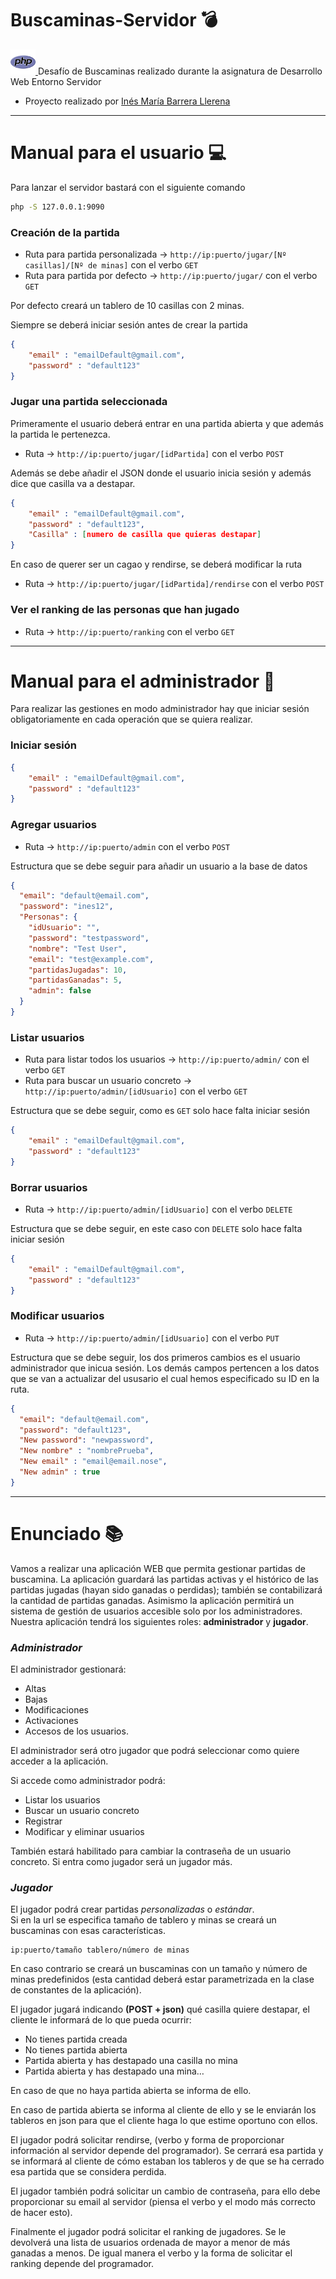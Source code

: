 # Buscaminas-Servidor :bomb:


<a href="https://www.php.net" target="_blank" rel="noreferrer"> <img src="https://raw.githubusercontent.com/devicons/devicon/master/icons/php/php-original.svg" alt="php" width="40" height="40"/> </a> 
 Desafío de Buscaminas realizado durante la asignatura de Desarrollo Web Entorno Servidor
 
 + Proyecto realizado por [Inés María Barrera Llerena](https://github.com/NessiTheLakeMonster)

****

# Manual para el usuario :computer:

Para lanzar el servidor bastará con el siguiente comando
```bash
php -S 127.0.0.1:9090  
```

### Creación de la partida
+ Ruta para partida personalizada -> ``http://ip:puerto/jugar/[Nº casillas]/[Nº de minas]`` con el verbo ``GET``
+ Ruta para partida por defecto -> ``http://ip:puerto/jugar/`` con el verbo ``GET``

Por defecto creará un tablero de 10 casillas con 2 minas.

Siempre se deberá iniciar sesión antes de crear la partida
```JSON
{
    "email" : "emailDefault@gmail.com",
    "password" : "default123"
}
```

### Jugar una partida seleccionada

Primeramente el usuario deberá entrar en una partida abierta y que además la partida le pertenezca.
+ Ruta -> ``http://ip:puerto/jugar/[idPartida]`` con el verbo ``POST``

Además se debe añadir el JSON donde el usuario inicia sesión y además dice que casilla va a destapar.
```JSON
{
    "email" : "emailDefault@gmail.com",
    "password" : "default123",
    "Casilla" : [numero de casilla que quieras destapar]
}
```

En caso de querer ser un cagao y rendirse, se deberá modificar la ruta 
+ Ruta -> ``http://ip:puerto/jugar/[idPartida]/rendirse`` con el verbo ``POST``

### Ver el ranking de las personas que han jugado
+ Ruta -> ``http://ip:puerto/ranking`` con el verbo ``GET``

****
# Manual para el administrador :closed_lock_with_key:

Para realizar las gestiones en modo administrador hay que iniciar sesión obligatoriamente en cada operación que se quiera realizar.
### Iniciar sesión

```JSON
{
    "email" : "emailDefault@gmail.com",
    "password" : "default123"
}
```

### Agregar usuarios
+ Ruta -> ``http://ip:puerto/admin`` con el verbo ``POST``

Estructura que se debe seguir para añadir un usuario a la base de datos
```JSON
{
  "email": "default@email.com",
  "password": "ines12",
  "Personas": {
    "idUsuario": "",
    "password": "testpassword",
    "nombre": "Test User",
    "email": "test@example.com",
    "partidasJugadas": 10,
    "partidasGanadas": 5,
    "admin": false
  }
}
```

### Listar usuarios
+ Ruta para listar todos los usuarios -> ``http://ip:puerto/admin/`` con el verbo ``GET``
+ Ruta para buscar un usuario concreto -> ``http://ip:puerto/admin/[idUsuario]`` con el verbo ``GET``

Estructura que se debe seguir, como es ``GET`` solo hace falta iniciar sesión
```JSON
{
    "email" : "emailDefault@gmail.com",
    "password" : "default123"
}
```

### Borrar usuarios
+ Ruta -> ``http://ip:puerto/admin/[idUsuario]`` con el verbo ``DELETE``

Estructura que se debe seguir, en este caso con ``DELETE`` solo hace falta iniciar sesión
```JSON
{
    "email" : "emailDefault@gmail.com",
    "password" : "default123"
}
```

### Modificar usuarios
+ Ruta -> ``http://ip:puerto/admin/[idUsuario]`` con el verbo ``PUT``
  
Estructura que se debe seguir, los dos primeros cambios es el usuario administrador que inicua sesión. Los demás campos pertencen a los datos que se van a actualizar del ususario el cual hemos especificado su ID en la ruta.
```JSON
{
  "email": "default@email.com",
  "password": "default123",
  "New password": "newpassword",
  "New nombre" : "nombrePrueba",
  "New email" : "email@email.nose",
  "New admin" : true
}
```
***

# Enunciado :books:

Vamos a realizar una aplicación WEB que permita gestionar partidas de buscamina. La aplicación guardará las partidas activas y el histórico de las partidas jugadas (hayan sido ganadas o perdidas); también se contabilizará la cantidad de partidas ganadas.
Asimismo la aplicación permitirá un sistema de gestión de usuarios accesible solo por los administradores.
Nuestra aplicación tendrá los siguientes roles: **administrador** y **jugador**.

### _Administrador_

El administrador gestionará: 
+ Altas
+ Bajas
+ Modificaciones
+ Activaciones 
+ Accesos de los usuarios. 

El administrador será otro jugador que podrá seleccionar como quiere acceder a la aplicación. 

Si accede como administrador podrá: 
+ Listar los usuarios 
+ Buscar un usuario concreto 
+ Registrar 
+ Modificar y eliminar usuarios 

También estará habilitado para cambiar la contraseña de un usuario concreto.
Si entra como jugador será un jugador más.

### _Jugador_

El jugador podrá crear partidas _personalizadas_ o _estándar_. <br>
Si en la url se especifica tamaño de tablero y minas se creará un buscaminas con esas características. 
```
ip:puerto/tamaño tablero/número de minas
```
En caso contrario se creará un buscaminas con un tamaño y número de minas predefinidos (esta cantidad deberá estar parametrizada en la clase de constantes de la aplicación).

El jugador jugará indicando **(POST + json)** qué casilla quiere destapar, el cliente le informará de lo que pueda ocurrir: 
+ No tienes partida creada
+ No tienes partida abierta
+ Partida abierta y has destapado una casilla no mina
+ Partida abierta y has destapado una mina… 

En caso de que no haya partida abierta se informa de ello. 

En caso de partida abierta se informa al cliente de ello y se le enviarán los tableros en json para que el cliente haga lo que estime oportuno con ellos.


El jugador podrá solicitar rendirse, (verbo y forma de proporcionar información al servidor depende del programador). Se cerrará esa partida y se informará al cliente de cómo estaban los tableros y de que se ha cerrado esa partida que se considera perdida.


El jugador también podrá solicitar un cambio de contraseña, para ello debe proporcionar su email al servidor (piensa el verbo y el modo más correcto de hacer esto).


Finalmente el jugador podrá solicitar el ranking de jugadores. Se le devolverá una lista de usuarios ordenada de mayor a menor de más ganadas a menos. De igual manera el verbo y la forma de solicitar el ranking depende del programador.

